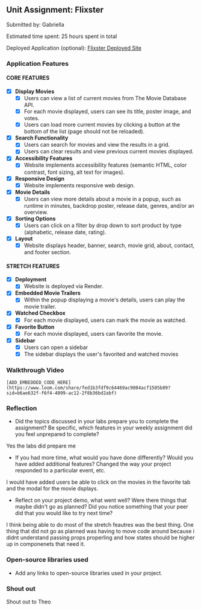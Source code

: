 ## Unit Assignment: Flixster

Submitted by: Gabriella

Estimated time spent: 25 hours spent in total

Deployed Application (optional): [Flixster Deployed Site](https://flixster-starter-jpsb.onrender.com)

### Application Features

#### CORE FEATURES


- [X] **Display Movies**
  - [X] Users can view a list of current movies from The Movie Database API.
  - [X] For each movie displayed, users can see its title, poster image, and votes.
  - [X] Users can load more current movies by clicking a button at the bottom of the list (page should not be reloaded).
- [X] **Search Functionality**
  - [X] Users can search for movies and view the results in a grid.
  - [X] Users can clear results and view previous current movies displayed.
- [X] **Accessibility Features**
  - [X] Website implements accessibility features (semantic HTML, color contrast, font sizing, alt text for images).
- [X] **Responsive Design**
  - [X] Website implements responsive web design.
- [X] **Movie Details**
  - [X] Users can view more details about a movie in a popup, such as runtime in minutes, backdrop poster, release date, genres, and/or an overview.
- [X] **Sorting Options**
  - [X] Users can click on a filter by drop down to sort product by type (alphabetic, release date, rating).
- [X] **Layout**
  - [X] Website displays header, banner, search, movie grid, about, contact, and footer section.

#### STRETCH FEATURES

- [X] **Deployment**
  - [X] Website is deployed via Render.
- [X] **Embedded Movie Trailers**
  - [X] Within the popup displaying a movie's details, users can play the movie trailer.
- [X] **Watched Checkbox**
  - [X] For each movie displayed, users can mark the movie as watched.
- [X] **Favorite Button**
  - [X] For each movie displayed, users can favorite the movie.
- [X] **Sidebar**
  - [X] Users can open a sidebar
  - [X] The sidebar displays the user's favorited and watched movies

### Walkthrough Video
`[ADD_EMBEDDED_CODE_HERE](https://www.loom.com/share/fed1b3fdf9c64469ac9084acf1505b09?sid=b6ae632f-f6f4-4099-ac12-2f8b36bd2abf)`

### Reflection

* Did the topics discussed in your labs prepare you to complete the assignment? Be specific, which features in your weekly assignment did you feel unprepared to complete?

Yes the labs did prepare me

* If you had more time, what would you have done differently? Would you have added additional features? Changed the way your project responded to a particular event, etc.
  
I would have added users be able to click on the movies in the favorite tab and the modal for the movie dsplays.

* Reflect on your project demo, what went well? Were there things that maybe didn't go as planned? Did you notice something that your peer did that you would like to try next time?

I think being able to do most of the stretch feautres was the best thing. One thing that did not go as planned was having to move code around because i didnt understand passing props properling and how states should be higher up in componenets that need it.

### Open-source libraries used

- Add any links to open-source libraries used in your project.

### Shout out

Shout out to Theo
